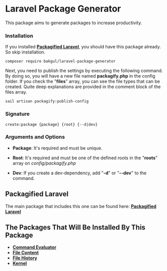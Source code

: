 # Laravel Package Generator

This package aims to generate packages to increase productivity.

### Installation

If you installed [**Packagified Laravel**](https://github.com/bulentAkgul/packagified-laravel), you should have this package already. So skip installation.
```
composer require bakgul/laravel-package-generator
```
Next, you need to publish the settings by executing the following command. By doing so, you will have a new file named **packagify.php** in the config folder. If you check the "**files**" array, you can see the file types that can be created. Quite deep explanations are provided in the comment block of the files array.
```
sail artisan packagify:publish-config
```
### Signature
```
create:package {package} {root} {--d|dev}
```
### Arguments and Options

-   **Package**: It's required and must be unique.

-   **Root**: It's required and must be one of the defined roots in the "**roots**" array on *config/packagify.php*

-   **Dev**: If you create a dev-dependency, add "**-d**" or "**--dev**" to the command.

## Packagified Laravel

The main package that includes this one can be found here: [**Packagified Laravel**](https://github.com/bulentAkgul/packagified-laravel)

## The Packages That Will Be Installed By This Package

-   [**Command Evaluator**](https://github.com/bulentAkgul/command-evaluator)
-   [**File Content**](https://github.com/bulentAkgul/file-content)
-   [**File History**](https://github.com/bulentAkgul/file-history)
-   [**Kernel**](https://github.com/bulentAkgul/kernel)